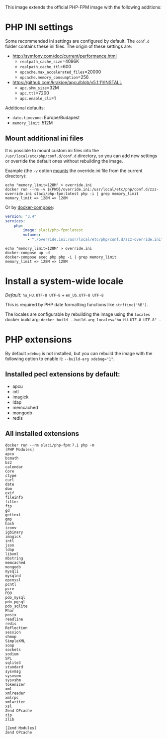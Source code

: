 This image extends the official PHP-FPM image with the following additions:

# PHP INI settings
Some recommended ini settings are configured by default. The `conf.d` folder contains these ini files.
The origin of these settings are:

* http://symfony.com/doc/current/performance.html
  * `realpath_cache_size`=4096K
  * `realpath_cache_ttl`=600
  * `opcache.max_accelerated_files`=20000
  * `opcache.memory_consumption`=256
* https://github.com/krakjoe/apcu/blob/v5.1.11/INSTALL
  * `apc.shm_size`=32M
  * `apc.ttl`=7200
  * `apc.enable_cli`=1

Additional defaults:
* `date.timezone`: Europe/Budapest
* `memory_limit`: 512M

## Mount additional ini files
It is possible to mount custom ini files into the `/usr/local/etc/php/conf.d/conf.d` directory, so you can add new settings or override the
default ones without rebuilding the image.

Example (the `-v` option [mounts](https://docs.docker.com/storage/volumes/) the override.ini file from the current directory):
```shell script
echo "memory_limit=128M" > override.ini
docker run --rm -v ${PWD}/override.ini:/usr/local/etc/php/conf.d/zzz-override.ini slaci/php-fpm:latest php -i | grep memory_limit
memory_limit => 128M => 128M
```

Or by [docker-compose](https://docs.docker.com/compose/):
```yaml
version: "3.4"
services:
    php:
        image: slaci/php-fpm:latest
        volumes:
          - "./override.ini:/usr/local/etc/php/conf.d/zzz-override.ini"
```
```shell script
echo "memory_limit=128M" > override.ini
docker-compose up -d
docker-compose exec php php -i | grep memory_limit
memory_limit => 128M => 128M
```

# Install a system-wide locale
*Default:* `hu_HU.UTF-8 UTF-8` + `en_US.UTF-8 UTF-8`

This is required by PHP date formatting functions like `strftime('%B')`.

The locales are configurable by rebuilding the image using the `locales` docker build arg: `docker build --build-arg locales="hu_HU.UTF-8 UTF-8" .`

# PHP extensions
By default `xdebug` is not installed, but you can rebuild the image with the following option to enable it: `--build-arg xdebug="1"`.

## Installed pecl extensions by default:
* apcu
* intl
* imagick
* ldap
* memcached
* mongodb
* redis

## All installed extensions
```
docker run --rm slaci/php-fpm:7.1 php -m
[PHP Modules]
apcu
bcmath
bz2
calendar
Core
ctype
curl
date
dom
exif
fileinfo
filter
ftp
gd
gettext
gmp
hash
iconv
igbinary
imagick
intl
json
ldap
libxml
mbstring
memcached
mongodb
mysqli
mysqlnd
openssl
pcntl
pcre
PDO
pdo_mysql
pdo_pgsql
pdo_sqlite
Phar
posix
readline
redis
Reflection
session
shmop
SimpleXML
soap
sockets
sodium
SPL
sqlite3
standard
sysvmsg
sysvsem
sysvshm
tokenizer
xml
xmlreader
xmlrpc
xmlwriter
xsl
Zend OPcache
zip
zlib

[Zend Modules]
Zend OPcache
```